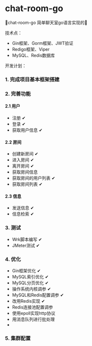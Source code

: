 # chat-room-go
🎨chat-room-go 简单聊天室go语言实现的🌮

技术点：
- Gin框架、Gorm框架、JWT验证
- Redigo框架、Viper
- MySQL、Redis数据库

开发计划：
### 1. 完成项目基本框架搭建
### 2. 完善功能
   
#### 2.1 用户
- 注册 ✔
- 登录 ✔
- 获取用户信息 ✔
#### 2.2 房间
- 创建新房间 ✔
- 进入房间  ✔
- 离开房间   ✔
- 获取房间信息
- 获取房间的用户列表 ✔
- 获取房间列表 ✔

#### 2.3 信息
- 发送信息 ✔
- 信息检索 ✔

### 3. 测试
- Wrk脚本编写 ✔
- JMeter测试 ✔
### 4. 优化
- Gin框架优化 ✔
- MySQL索引优化 ✔
- MySQL分页优化 ✔
- 操作系统内核调参 ✔
- MySQL和Redis配置调参 ✔
- 改用Redis实现 ✔
- Redis连接池配置调参
- 使用epoll实现http协议 
- 用消息队列进行批处理
- 
### 5. 集群配置
